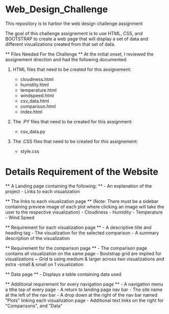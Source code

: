 # Web_Design_Challenge
This repository is to harbor the web design challenge assignment

The goal of this challenge assignement is to use HTML, CSS, and BOOTSTRAP to create a web page that will display a set of data and different visualizations created from that set of data.

** Files Needed For the Challenge **
    At the initial onset, I reviewed the assignement direction and had the following documented:
1. HTML files that need to be created for this assignement:
    -   cloudiness.html
    -   humidity.html
    -   temperature.html
    -   windspeed.html
    -   csv_data.html
    -   comparison.html
    -   index.html
    
2. The .PY files that need to be created for this assignment:
    -   csv_data.py
    
3. The .CSS files that need to be created for this assignement:
    -   style.css
    
# Details Requirement of the Website 
** A Landing page containing the following: **
    - An explanation of the project
    - Links to each visualization
    
    
** The links to each visualization page **
    (Note: There must be a sidebar containing preview image of each plot where clicking an image will take the user to the respective visualization)
    - Cloudiness
    - Humidity
    - Temperature
    - Wind Speed
    
** Requirement for each visualization page **
    - A descriptive title and heading tag
    - The visualization for the selected comparison
    - A summary description of the visualization
    
** Requirement for the comparison page **
    - The comparison page contains all visualization on the same page
    - Bootstrap grid are implied for visualizations
        ~ Grid is using medium & larger across two visualizations and extra -small & small on 1 visualization
        
** Data page **
    - Displays a table containing data used
    
** Additional requirement for every navigation page **
    - A navigation menu a tthe top of every page
    - A return to landing page nav bar
    - The site name at the left of the nav bar
    - A drop down at the right of the nav bar named "Plots" linking each visualization page
    - Additional text links on the right for "Comparisons", and "Data"
    
    



